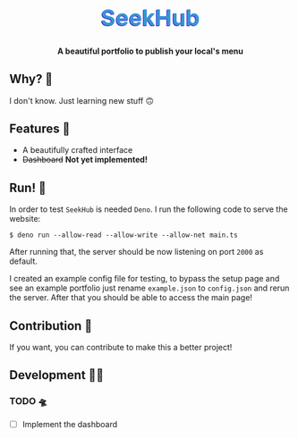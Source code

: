 <h1 style="color:#3893D4;text-shadow: -1px 1px #3815D4;font-size:40px", align="center">SeekHub</h1>

<h4 align="center">A beautiful portfolio to publish your local's menu</h4>

## <a name="why"></a>Why? 🚀
I don't know. Just learning new stuff 🙃

## <a name="features"></a>Features 💫
- A beautifully crafted interface
- ~~Dashboard~~ **Not yet implemented!**

## <a name="run"></a>Run! 🤖
In order to test `SeekHub` is needed `Deno`. I run the following code to serve the website:
```
$ deno run --allow-read --allow-write --allow-net main.ts
```
After running that, the server should be now listening on port `2000` as default.

I created an example config file for testing, to bypass the setup page and see an example portfolio just rename `example.json` to `config.json` and rerun the server. After that you should be able to access the main page!

## <a name="contribution"></a>Contribution 🌈
If you want, you can contribute to make this a better project!

## <a name="development"></a>Development 🧑‍💻
### <a name="developmentTODO"></a>TODO 🛸
- [ ] Implement the dashboard
